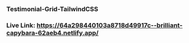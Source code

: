 ### Testimonial-Grid-TailwindCSS
### Live Link: https://64a298440103a8718d49917c--brilliant-capybara-62aeb4.netlify.app/
